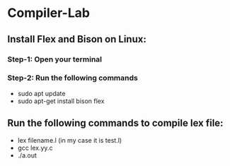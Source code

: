 # Compiler-Lab

## Install Flex and Bison on Linux:

### Step-1: Open your terminal 
### Step-2: Run the following commands
* sudo apt update
* sudo apt-get install bison flex

## Run the following commands to compile lex file:

* lex filename.l (in my case it is test.l)
* gcc lex.yy.c 
* ./a.out
